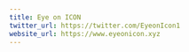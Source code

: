 ```yaml
---
title: Eye on ICON
twitter_url: https://twitter.com/EyeonIcon1
website_url: https://www.eyeonicon.xyz
---
```

